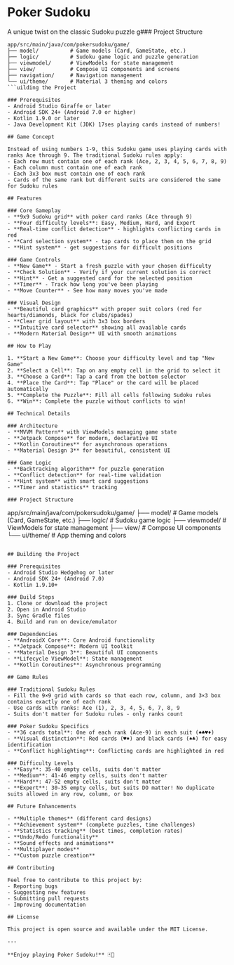 # Poker Sudoku

A unique twist on the classic Sudoku puzzle g### Project Structure
```
app/src/main/java/com/pokersudoku/game/
├── model/          # Game models (Card, GameState, etc.)
├── logic/          # Sudoku game logic and puzzle generation
├── viewmodel/      # ViewModels for state management
├── view/           # Compose UI components and screens
├── navigation/     # Navigation management
└── ui/theme/       # Material 3 theming and colors
```uilding the Project

### Prerequisites
- Android Studio Giraffe or later
- Android SDK 24+ (Android 7.0 or higher)
- Kotlin 1.9.0 or later
- Java Development Kit (JDK) 17ses playing cards instead of numbers!

## Game Concept

Instead of using numbers 1-9, this Sudoku game uses playing cards with ranks Ace through 9. The traditional Sudoku rules apply:
- Each row must contain one of each rank (Ace, 2, 3, 4, 5, 6, 7, 8, 9)
- Each column must contain one of each rank
- Each 3x3 box must contain one of each rank
- Cards of the same rank but different suits are considered the same for Sudoku rules

## Features

### Core Gameplay
- **9x9 Sudoku grid** with poker card ranks (Ace through 9)
- **Four difficulty levels**: Easy, Medium, Hard, and Expert
- **Real-time conflict detection** - highlights conflicting cards in red
- **Card selection system** - tap cards to place them on the grid
- **Hint system** - get suggestions for difficult positions

### Game Controls
- **New Game** - Start a fresh puzzle with your chosen difficulty
- **Check Solution** - Verify if your current solution is correct
- **Hint** - Get a suggested card for the selected position
- **Timer** - Track how long you've been playing
- **Move Counter** - See how many moves you've made

### Visual Design
- **Beautiful card graphics** with proper suit colors (red for hearts/diamonds, black for clubs/spades)
- **Clear grid layout** with 3x3 box borders
- **Intuitive card selector** showing all available cards
- **Modern Material Design** UI with smooth animations

## How to Play

1. **Start a New Game**: Choose your difficulty level and tap "New Game"
2. **Select a Cell**: Tap on any empty cell in the grid to select it
3. **Choose a Card**: Tap a card from the bottom selector
4. **Place the Card**: Tap "Place" or the card will be placed automatically
5. **Complete the Puzzle**: Fill all cells following Sudoku rules
6. **Win**: Complete the puzzle without conflicts to win!

## Technical Details

### Architecture
- **MVVM Pattern** with ViewModels managing game state
- **Jetpack Compose** for modern, declarative UI
- **Kotlin Coroutines** for asynchronous operations
- **Material Design 3** for beautiful, consistent UI

### Game Logic
- **Backtracking algorithm** for puzzle generation
- **Conflict detection** for real-time validation
- **Hint system** with smart card suggestions
- **Timer and statistics** tracking

### Project Structure
```
app/src/main/java/com/pokersudoku/game/
├── model/           # Game models (Card, GameState, etc.)
├── logic/           # Sudoku game logic
├── viewmodel/       # ViewModels for state management
├── view/            # Compose UI components
└── ui/theme/        # App theming and colors
```

## Building the Project

### Prerequisites
- Android Studio Hedgehog or later
- Android SDK 24+ (Android 7.0)
- Kotlin 1.9.10+

### Build Steps
1. Clone or download the project
2. Open in Android Studio
3. Sync Gradle files
4. Build and run on device/emulator

### Dependencies
- **AndroidX Core**: Core Android functionality
- **Jetpack Compose**: Modern UI toolkit
- **Material Design 3**: Beautiful UI components
- **Lifecycle ViewModel**: State management
- **Kotlin Coroutines**: Asynchronous programming

## Game Rules

### Traditional Sudoku Rules
- Fill the 9×9 grid with cards so that each row, column, and 3×3 box contains exactly one of each rank
- Use cards with ranks: Ace (1), 2, 3, 4, 5, 6, 7, 8, 9
- Suits don't matter for Sudoku rules - only ranks count

### Poker Sudoku Specifics
- **36 cards total**: One of each rank (Ace-9) in each suit (♠♣♥♦)
- **Visual distinction**: Red cards (♥♦) and black cards (♠♣) for easy identification
- **Conflict highlighting**: Conflicting cards are highlighted in red

### Difficulty Levels
- **Easy**: 35-40 empty cells, suits don't matter
- **Medium**: 41-46 empty cells, suits don't matter
- **Hard**: 47-52 empty cells, suits don't matter
- **Expert**: 30-35 empty cells, but suits DO matter! No duplicate suits allowed in any row, column, or box

## Future Enhancements

- **Multiple themes** (different card designs)
- **Achievement system** (complete puzzles, time challenges)
- **Statistics tracking** (best times, completion rates)
- **Undo/Redo functionality**
- **Sound effects and animations**
- **Multiplayer modes**
- **Custom puzzle creation**

## Contributing

Feel free to contribute to this project by:
- Reporting bugs
- Suggesting new features
- Submitting pull requests
- Improving documentation

## License

This project is open source and available under the MIT License.

---

**Enjoy playing Poker Sudoku!** 🃏🎯
